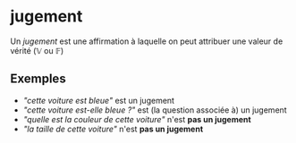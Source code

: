 # jugement
Un _jugement_ est une affirmation à laquelle on peut attribuer une valeur de vérité ($\mathbb{V}$ ou $\mathbb{F}$)

## Exemples
- *"cette voiture est bleue"* est un jugement
- *"cette voiture est-elle bleue ?"* est (la question associée à) un jugement
- *"quelle est la couleur de cette voiture"* n'est **pas un jugement**
- *"la taille de cette voiture"* n'est **pas un jugement**
